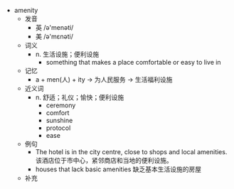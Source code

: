 - amenity
  - 发音
    - 英 /ə'menəti/
    - 美 /ə'mɛnəti/
  - 词义
    - n. 生活设施；便利设施
      - something that makes a place comfortable or easy to live in
  - 记忆
    - a + men(人) + ity → 为人民服务 → 生活福利设施
  - 近义词
    - n. 舒适；礼仪；愉快；便利设施
      - ceremony
      - comfort
      - sunshine
      - protocol
      - ease
  - 例句
    - The hotel is in the city centre, close to shops and local amenities. 该酒店位于市中心，紧邻商店和当地的便利设施。
    - houses that lack basic amenities 缺乏基本生活设施的房屋
  - 补充